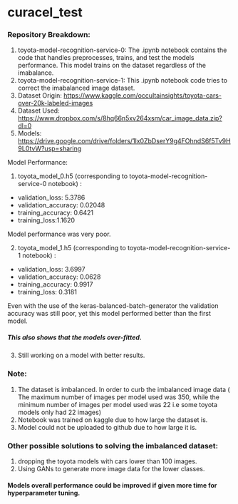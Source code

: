 # curacel_test

### Repository Breakdown:
1) toyota-model-recognition-service-0: The .ipynb notebook contains the code that handles preprocesses, trains, and test the models performance. This model trains on the dataset regardless of the imabalance.
2) toyota-model-recognition-service-1: This .ipynb notebook code tries to correct the imabalanced image dataset.
3) Dataset Origin:  https://www.kaggle.com/occultainsights/toyota-cars-over-20k-labeled-images
4) Dataset Used: https://www.dropbox.com/s/8hq66n5xv264xsm/car_image_data.zip?dl=0
5) Models: https://drive.google.com/drive/folders/1lx0ZbDserY9g4FOhndS6f5Tv9H9L0tvW?usp=sharing


Model Performance:
1)  toyota_model_0.h5 (corresponding to toyota-model-recognition-service-0 notebook) :
- validation_loss: 5.3786
- validation_accuracy: 0.02048
- training_accuracy: 0.6421
- training_loss:1.1620

Model performance was very poor.

2)  toyota_model_1.h5 (corresponding to toyota-model-recognition-service-1 notebook) :
- validation_loss: 3.6997
- validation_accuracy: 0.0628
- training_accuracy: 0.9917
- training_loss: 0.3181

Even with the use of the keras-balanced-batch-generator the validation accuracy was still poor, yet this model performed better than the first model.

##### This also shows that the models over-fitted.

3) Still working on a model with better results.



### Note:
1) The dataset is imbalanced. In order to curb the imbalanced image data ( The maximum number of images per model used was 350, while the minimum  number of images per model used was 22 i.e some toyota models only had 22 images)
2) Notebook was trained on kaggle due to how large the dataset is. 
3) Model could not be uploaded to github due to how large it is.


### Other possible solutions to solving the imbalanced dataset:
1) dropping the toyota models with cars lower than 100 images.
2) Using GANs to generate more image data for the lower classes.

#### Models overall performance could be improved if given more time for hyperparameter tuning.



